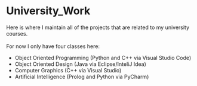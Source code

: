 # University_Work
Here is where I maintain all of the projects that are related to my university courses.\
\
For now I only have four classes here:
- Object Oriented Programming (Python and C++ via Visual Studio Code)
- Object Oriented Design (Java via Eclipse/InteliJ Idea)
- Computer Graphics (C++ via Visual Studio)
- Artificial Intelligence (Prolog and Python via PyCharm)
